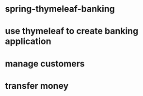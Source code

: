 # spring-thymeleaf-banking
# use thymeleaf to create banking application 
# manage customers
# transfer money
